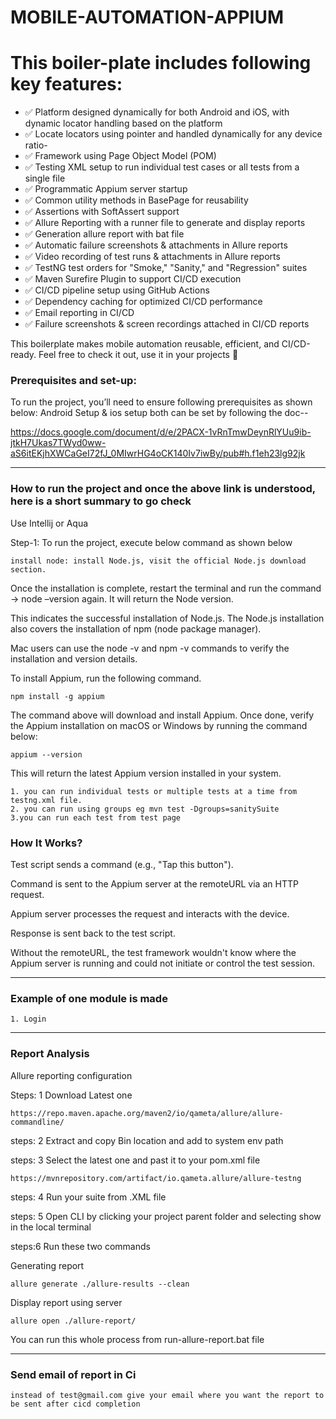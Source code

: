 # MOBILE-AUTOMATION-APPIUM

# This boiler-plate includes following key features:

- ✅ Platform designed dynamically for both Android and iOS, with dynamic locator handling based on the platform
- ✅ Locate locators using pointer and handled dynamically for any device ratio-
- ✅ Framework using Page Object Model (POM)
- ✅ Testing XML setup to run individual test cases or all tests from a single file
- ✅ Programmatic Appium server startup
- ✅ Common utility methods in BasePage for reusability
- ✅ Assertions with SoftAssert support
- ✅ Allure Reporting with a runner file to generate and display reports
- ✅ Generation allure report with bat file
- ✅ Automatic failure screenshots & attachments in Allure reports
- ✅ Video recording of test runs & attachments in Allure reports
- ✅ TestNG test orders for "Smoke," "Sanity," and "Regression" suites
- ✅ Maven Surefire Plugin to support CI/CD execution
- ✅ CI/CD pipeline setup using GitHub Actions
- ✅ Dependency caching for optimized CI/CD performance
- ✅ Email reporting in CI/CD
- ✅ Failure screenshots & screen recordings attached in CI/CD reports

This boilerplate makes mobile automation reusable, efficient, and CI/CD-ready. Feel free to check it out, use it in your projects 🚀


### Prerequisites and set-up:
To run the project, you’ll need to ensure following prerequisites as shown below:
Android Setup & ios setup both can be set by following the doc--

https://docs.google.com/document/d/e/2PACX-1vRnTmwDeynRlYUu9ib-jtkH7Ukas7TWyd0ww-aS6itEKjhXWCaGeI72fJ_0MIwrHG4oCK140Iv7iwBy/pub#h.f1eh23lg92jk

---

### How to run the project and once the above link is understood, here is a short summary to go check

Use Intellij or Aqua 

Step-1: To run the project, execute below command as shown below

    install node: install Node.js, visit the official Node.js download section.

Once the installation is complete, restart the terminal and run the command -> node –version again. It will return the Node version.

This indicates the successful installation of Node.js. The Node.js installation also covers the installation of npm (node package manager).

Mac users can use the node -v and npm -v commands to verify the installation and version details.

To install Appium, run the following command.

    npm install -g appium

The command above will download and install Appium. Once done, verify the Appium installation on macOS or Windows by running the command below:

    appium --version

This will return the latest Appium version installed in your system.


    1. you can run individual tests or multiple tests at a time from testng.xml file.
    2. you can run using groups eg mvn test -Dgroups=sanitySuite
    3.you can run each test from test page

### How It Works?
Test script sends a command (e.g., "Tap this button").

Command is sent to the Appium server at the remoteURL via an HTTP request.

Appium server processes the request and interacts with the device.

Response is sent back to the test script.

Without the remoteURL, the test framework wouldn't know where the Appium server is running and could not initiate or control the test session.

---

### Example of one module is made
    1. Login


---
### Report Analysis
Allure reporting configuration

Steps: 1
Download Latest one

    https://repo.maven.apache.org/maven2/io/qameta/allure/allure-commandline/

steps: 2
Extract and copy Bin location and add to system env path

steps: 3
Select the latest one and past it to your pom.xml file

    https://mvnrepository.com/artifact/io.qameta.allure/allure-testng

steps: 4
Run your suite from .XML file

steps: 5
Open CLI by clicking your project parent folder and selecting show in the local terminal

steps:6
Run these two commands

Generating report

    allure generate ./allure-results --clean

Display report using server

    allure open ./allure-report/

You can run this whole process from run-allure-report.bat file


---


### Send email of report in Ci

    instead of test@gmail.com give your email where you want the report to be sent after cicd completion
